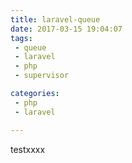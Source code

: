 ```yaml
---
title: laravel-queue
date: 2017-03-15 19:04:07
tags:
 - queue
 - laravel
 - php
 - supervisor

categories:
 - php
 - laravel

---
```


testxxxx
